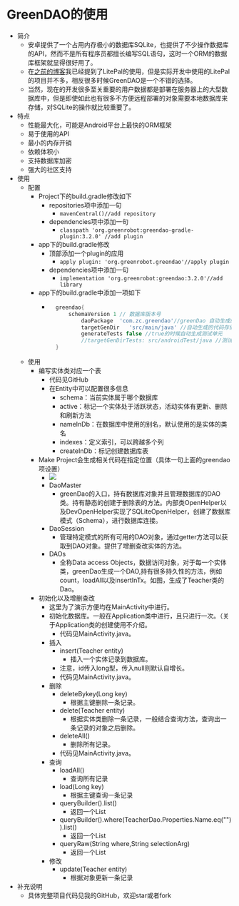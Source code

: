# GreenDAO的使用
- 简介
	- 安卓提供了一个占用内存极小的数据库SQLite，也提供了不少操作数据库的API，然而不是所有程序员都擅长编写SQL语句，这时一个ORM的数据库框架就显得很好用了。
	- 在[之前的博客](https://blog.csdn.net/zhouchen1998/article/details/86667520)我已经提到了LitePal的使用，但是实际开发中使用的LitePal的项目并不多，相反很多时候GreenDAO是一个不错的选择。
	- 当然，现在的开发很多至关重要的用户数据都是部署在服务器上的大型数据库中，但是即使如此也有很多不方便远程部署的对象需要本地数据库来存储，对SQLite的操作就比较重要了。
- 特点
	- 性能最大化，可能是Android平台上最快的ORM框架
	- 易于使用的API
	- 最小的内存开销
	- 依赖体积小
	- 支持数据库加密
	- 强大的社区支持
- 使用
	- 配置
		- Project下的build.gradle修改如下
			- repositories项中添加一句
				- `mavenCentral()//add repository`
			- dependencies项中添加一句
				- `classpath 'org.greenrobot:greendao-gradle-plugin:3.2.0' //add plugin`
		- app下的build.gradle修改
			- 顶部添加一个plugin的应用
				- `apply plugin: 'org.greenrobot.greendao'//apply plugin`
			- dependencies项中添加一句
				- `implementation 'org.greenrobot:greendao:3.2.0'//add library`
		- app下的build.gradle中添加一项如下
			- ```gradle
				greendao{
				    schemaVersion 1 // 数据库版本号
    					daoPackage  'com.zc.greendao'//greenDao 自动生成的代码保存的包名
    					targetGenDir   'src/main/java' //自动生成的代码存储的路径，默认是 build/generated/source/greendao.
    					generateTests false //true的时候自动生成测试单元
    					//targetGenDirTests: src/androidTest/java //测试单元的生成目录
				}
				```
	- 使用
		- 编写实体类对应一个表
			- 代码见GitHub
			- 在Entity中可以配置很多信息
				- schema：当前实体属于哪个数据库
				- active：标记一个实体处于活跃状态，活动实体有更新、删除和刷新方法
				- nameInDb：在数据库中使用的别名，默认使用的是实体的类名
				- indexes：定义索引，可以跨越多个列
				- createInDb：标记创建数据库表
		- Make Project会生成相关代码在指定位置（具体一句上面的greendao项设置）
			- ![](https://img-blog.csdnimg.cn/20190131115157597.png)
			- DaoMaster
				- greenDao的入口，持有数据库对象并且管理数据库的DAO类。持有静态的创建于删除表的方法。内部类OpenHelper以及DevOpenHelper实现了SQLiteOpenHelper，创建了数据库模式（Schema），进行数据库连接。
			- DaoSession
				- 管理特定模式的所有可用的DAO对象，通过getter方法可以获取到DAO对象。提供了增删查改实体的方法。
			- DAOs
				- 全称Data access Objects，数据访问对象，对于每一个实体类，greenDao生成一个DAO,持有很多持久性的方法，例如count，loadAll以及insertInTx。如图，生成了Teacher类的Dao。
		- 初始化以及增删查改
			- 这里为了演示方便均在MainActivity中进行。
			- 初始化数据库。一般在Application类中进行，且只进行一次。（关于Application类的创建使用不介绍。
				- 代码见MainActivity.java。
			- 插入
				- insert(Teacher entity)
					- 插入一个实体记录到数据库。
				- 注意，id传入long型，传入null则默认自增长。
				- 代码见MainActivity.java。
			- 删除
				- deleteBykey(Long key) 
					- 根据主键删除一条记录。
				- delete(Teacher entity) 
					- 根据实体类删除一条记录，一般结合查询方法，查询出一条记录的对象之后删除。
				- deleteAll()
					- 删除所有记录。
				- 代码见MainActivity.java。
			- 查询
				- loadAll()
					- 查询所有记录
				- load(Long key)
					- 根据主键查询一条记录
				- queryBuilder().list()
					- 返回一个List
				- queryBuilder().where(TeacherDao.Properties.Name.eq("")).list()
					- 返回一个List
				- queryRaw(String where,String selectionArg)
					- 返回一个List
			- 修改
				- update(Teacher entity)
					- 根据对象更新一条记录
- 补充说明
	- 具体完整项目代码见我的GitHub，欢迎star或者fork
			
			